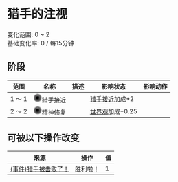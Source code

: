 # 猎手的注视  
变化范围: 0 ~ 2  
基础变化率: 0 / 每15分钟  
## 阶段  
范围  |  名称  |  描述  |  影响状态  |  影响动作  
----  |  ----  |  ----  |  ----  |  ----  
1 ～ 1  |  <img decoding="async" src="Sprite/VoidState.png" style="width:20px;">猎手接近  |    |  [猎手接近](HuntersProximity.md)加成+2  |    
2 ～ 2  |  <img decoding="async" src="Sprite/VoidState.png" style="width:20px;">精神修复  |    |  [世界观](Structure.md)加成+0.25  |    
## 可被以下操作改变  
来源  |  操作  |  值  
----  |  ----  |  ----  
[(事件)猎手被击败了！](Event_HunterFightSuccess.md)  |  胜利啦！  |  1  

